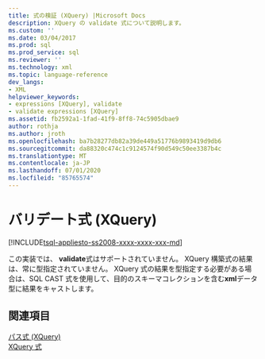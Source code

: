 ```yaml
---
title: 式の検証 (XQuery) |Microsoft Docs
description: XQuery の validate 式について説明します。
ms.custom: ''
ms.date: 03/04/2017
ms.prod: sql
ms.prod_service: sql
ms.reviewer: ''
ms.technology: xml
ms.topic: language-reference
dev_langs:
- XML
helpviewer_keywords:
- expressions [XQuery], validate
- validate expressions [XQuery]
ms.assetid: fb2592a1-1fad-41f9-8ff8-74c5905dbae9
author: rothja
ms.author: jroth
ms.openlocfilehash: ba7b28277db82a39de449a51776b9893419d9db6
ms.sourcegitcommit: da88320c474c1c9124574f90d549c50ee3387b4c
ms.translationtype: MT
ms.contentlocale: ja-JP
ms.lasthandoff: 07/01/2020
ms.locfileid: "85765574"
---
```

# <a name="validate-expressions-xquery"></a>バリデート式 (XQuery)
[!INCLUDE[tsql-appliesto-ss2008-xxxx-xxxx-xxx-md](../includes/applies-to-version/sqlserver.md)]

  この実装では、 **validate**式はサポートされていません。 XQuery 構築式の結果は、常に型指定されていません。 XQuery 式の結果を型指定する必要がある場合は、SQL CAST 式を使用して、目的のスキーマコレクションを含む**xml**データ型に結果をキャストします。  
  
## <a name="see-also"></a>関連項目  
 [パス式 &#40;XQuery&#41;](../xquery/path-expressions-xquery.md)   
 [XQuery 式](../xquery/xquery-expressions.md)  
  
  
